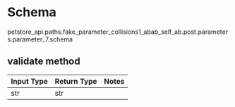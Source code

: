 # Schema
petstore_api.paths.fake_parameter_collisions1_abab_self_ab.post.parameters.parameter_7.schema

## validate method
Input Type | Return Type | Notes
------------ | ------------- | -------------
str | str |
